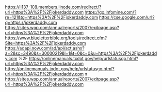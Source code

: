 https://li137-108.members.linode.com/redirect/?url=https%3A%2F%2Fjokerdaddy.com 
https://go.infomine.com/?re=121&tg=https%3A%2F%2Fjokerdaddy.com 
https://cse.google.com/url?q=https://jokerdaddy.com 
https://sites.wpp.com/annualreports/2007/exitpage.asp?url=https%3A%2F%2Fjokerdaddy.com 
https://www.blueletterbible.org/tools/redirect.cfm?Site=https%3A%2F%2Fjokerdaddy.com 
https://adapi.now.com/ad/api/act.ashx?a=2&sc=3490&s=30000219&l=1&t=0&c=0&u=https%3A%2F%2Fjokerdaddy.com %2F
https://onlinemanuals.txdot.gov/help/urlstatusgo.html?url=https%3A%2F%2Fjokerdaddy.com 
https://onlinemanuals.txdot.gov/help/urlstatusgo.html?url=https%3A%2F%2Fjokerdaddy.com n
https://sites.wpp.com/annualreports/2007/exitpage.asp?url=https%3A%2F%2Fjokerdaddy.com 
